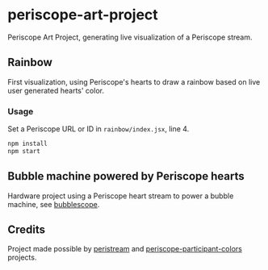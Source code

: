 # periscope-art-project
Periscope Art Project, generating live visualization of a Periscope stream.

## Rainbow

First visualization, using Periscope's hearts to draw a rainbow based on live user generated hearts' color.

### Usage

Set a Periscope URL or ID in `rainbow/index.jsx`, line 4.

```bash
npm install
npm start
```

## Bubble machine powered by Periscope hearts

Hardware project using a Periscope heart stream to power a bubble machine, see [bubblescope](https://github.com/vjo/bubblescope/).

## Credits

Project made possible by [peristream](https://github.com/ArnaudRinquin/peristream) and [periscope-participant-colors](https://github.com/vjo/periscope-participant-colors) projects.
